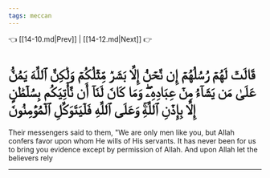 ```yaml
---
tags: meccan
---
```


👈 [[14-10.md|Prev]] | [[14-12.md|Next]] 👉

# قَالَتۡ لَهُمۡ رُسُلُهُمۡ إِن نَّحۡنُ إِلَّا بَشَرٞ مِّثۡلُكُمۡ وَلَٰكِنَّ ٱللَّهَ يَمُنُّ عَلَىٰ مَن يَشَآءُ مِنۡ عِبَادِهِۦۖ وَمَا كَانَ لَنَآ أَن نَّأۡتِيَكُم بِسُلۡطَٰنٍ إِلَّا بِإِذۡنِ ٱللَّهِۚ وَعَلَى ٱللَّهِ فَلۡيَتَوَكَّلِ ٱلۡمُؤۡمِنُونَ

Their messengers said to them, "We are only men like you, but Allah confers favor upon whom He wills of His servants. It has never been for us to bring you evidence except by permission of Allah. And upon Allah let the believers rely

---

